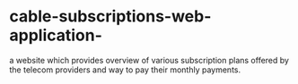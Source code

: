 # cable-subscriptions-web-application-
a website which provides overview of various subscription plans offered by the telecom providers and way to pay their monthly payments.
